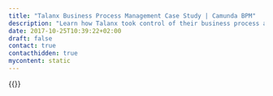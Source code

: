 ```yaml
---
title: "Talanx Business Process Management Case Study | Camunda BPM"
description: "Learn how Talanx took control of their business process automation and improved efficiency in their organization with Camunda. Camunda is the leader for workflow automation based on Java and BPMN 2.0. "
date: 2017-10-25T10:39:22+02:00
draft: false
contact: true
contacthidden: true
mycontent: static
---
```

{{<case-study-single
company="Talanx "
companydescription="<p>Talanx is Germany’s third-largest and one of the major European insurance groups by premium income. The Hannover-based Group is active in some 150 countries. Talanx is the leading global B2B insurance group.</p>"
customerquote=""
teaser=""
usecase=""
videolink="https://www.youtube.com/embed/W_PfV7usW4A"
logo="//images.ctfassets.net/vpidbgnakfvf/4LPcvyWxvqw4Mua8EaoS0y/970b575f7f0c640722dddad04ee754c2/talanx.svg"
pdf=""
thumbnail="">}}